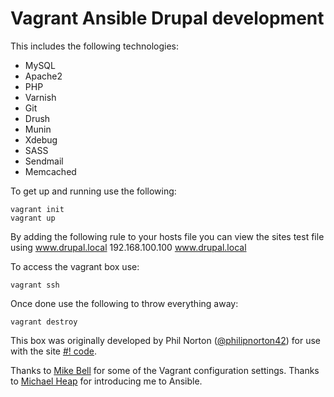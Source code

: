 Vagrant Ansible Drupal development
==================================

This includes the following technologies:

* MySQL
* Apache2
* PHP
* Varnish
* Git
* Drush
* Munin
* Xdebug
* SASS
* Sendmail
* Memcached

To get up and running use the following:

    vagrant init
    vagrant up

By adding the following rule to your hosts file you can view the sites test file using www.drupal.local
192.168.100.100 www.drupal.local

To access the vagrant box use:

    vagrant ssh

Once done use the following to throw everything away:

    vagrant destroy

This box was originally developed by Phil Norton ([@philipnorton42](http://www.twitter.com/philipnorton42)) for use with the site [#! code](www.hashbangcode.com).

Thanks to [Mike Bell](http://mikebell.io/) for some of the Vagrant configuration settings.
Thanks to [Michael Heap](http://michaelheap.com/) for introducing me to Ansible.